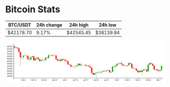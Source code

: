 # Bitcoin Stats

BTC/USDT|24h change|24h high|24h low|
|---|---|---|---|
|$42178.70|9.17%|$42545.45|$38139.84|

<img src="./chart.svg">
